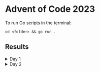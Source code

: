 # Advent of Code 2023

To run Go scripts in the terminal:

```
cd <folder> && go run .
```

## Results

<details>
  <summary>Day 1</summary>
  <ol>
    <li>56108</li>
    <li>56108</li>
  </ol>
</details>
<details>
  <summary>Day 2</summary>
  <ol>
    <li>1853</li>
    <li>5617270608</li>
  </ol>
</details>
